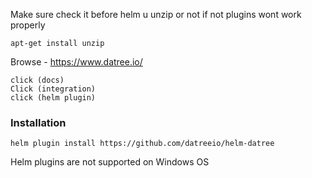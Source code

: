 Make sure check it before helm u unzip or not if not plugins wont work properly 

```
apt-get install unzip 
```

Browse -  https://www.datree.io/

```
click (docs)
Click (integration) 
click (helm plugin) 
```

### Installation
```
helm plugin install https://github.com/datreeio/helm-datree
```

Helm plugins are not supported on Windows OS

